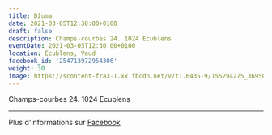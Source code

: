 ```yaml
---
title: Džuma
date: 2021-03-05T12:30:00+0100
draft: false
description: Champs-courbes 24. 1024 Ecublens
eventDate: 2021-03-05T12:30:00+0100
location: Écublens, Vaud
facebook_id: '254713972954306'
weight: 30
image: https://scontent-fra3-1.xx.fbcdn.net/v/t1.6435-9/155294275_3695079563921169_4909597834044538694_n.jpg?_nc_cat=101&ccb=1-7&_nc_sid=9e60e4&_nc_ohc=7jR6OPR5cDQQ7kNvwGGL94G&_nc_oc=AdmUzX5Bi4j4sUaq10eTlSJRo73R-UjotZwKLasdUY-yGTjJBVIPftilWs32gRcvfvg&_nc_zt=23&_nc_ht=scontent-fra3-1.xx&edm=ABTKTjYEAAAA&_nc_gid=Xg_GK4RoLjxKV5KmUrol-w&oh=00_AfPEpr8RkpakSXAL58Oieh1GxXTvUCJoW-W_jzOxxOls-A&oe=6871B7DB
---
```


Champs-courbes 24. 1024 Ecublens

---

Plus d'informations sur [Facebook](https://facebook.com/events/254713972954306)
